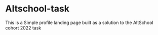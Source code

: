 # Altschool-task
This is a Simple profile landing page built as a solution to the AltSchool cohort 2022 task
